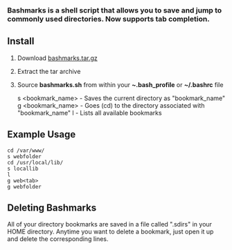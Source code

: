 ### Bashmarks is a shell script that allows you to save and jump to commonly used directories. Now supports tab completion.

## Install

1. Download [bashmarks.tar.gz](http://www.huyng.com/wp-content/uploads/bashmarks/bashmarks.tar.gz)
2. Extract the tar archive
3. Source **bashmarks.sh** from within your **~.bash\_profile** or **~/.bashrc** file






    s <bookmark_name> - Saves the current directory as "bookmark_name"
    g <bookmark_name> - Goes (cd) to the directory associated with "bookmark_name"
    l                 - Lists all available bookmarks
    
## Example Usage

    cd /var/www/
    s webfolder
    cd /usr/local/lib/
    s locallib
    l
    g web<tab>
    g webfolder

## Deleting Bashmarks
    
All of your directory bookmarks are saved in a file called ".sdirs" in your HOME directory. Anytime you want to delete a bookmark, just open it up and delete the corresponding lines.

